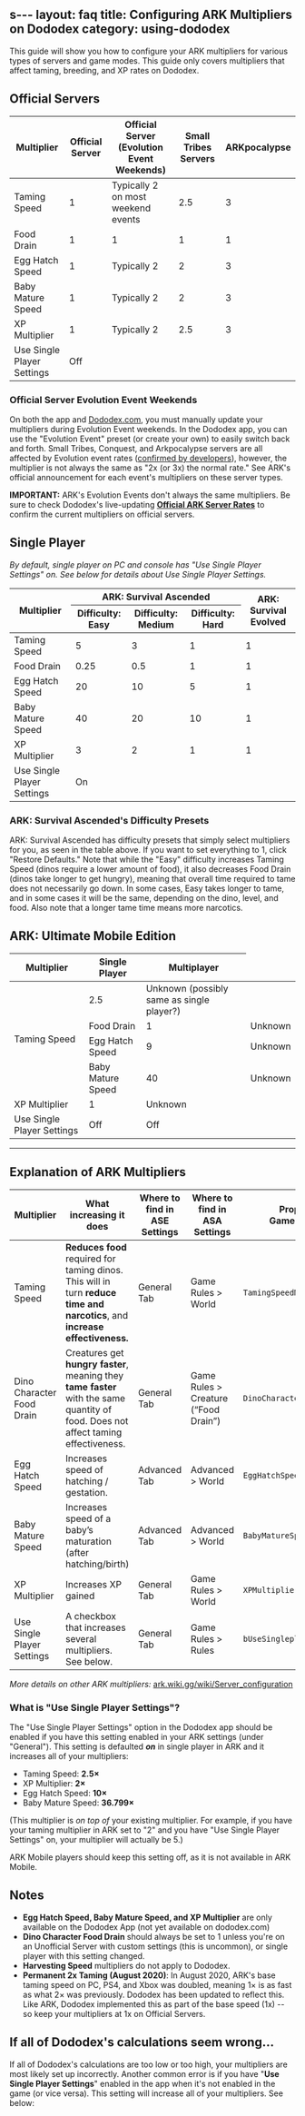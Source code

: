 s---
layout: faq
title: Configuring ARK Multipliers on Dododex
category: using-dododex
---

This guide will show you how to configure your ARK multipliers for various types of servers and game modes. This guide only covers multipliers that affect taming, breeding, and XP rates on Dododex. 

<h2>Official Servers</h2>
<table class="small">
  <thead>
    <tr>
      <th>Multiplier</th>
      <th>Official Server</th>
      <th>Official Server (Evolution Event Weekends)</th>
      <th>Small Tribes Servers</th>
      <th>ARKpocalypse</th>
    </tr>
  </thead>
  <tbody>
    <tr>
      <td class="avg">Taming Speed</td>
      <td>1</td>
      <td>Typically 2 on most weekend events</td>
      <td>2.5</td>
      <td>3</td>
    </tr>
    <tr>
      <td class="avg">Food Drain</td>
      <td>1</td>
      <td>1</td>
      <td>1</td>
      <td>1</td>
    </tr>
    <tr>
      <td class="avg">Egg Hatch Speed</td>
      <td>1</td>
      <td>Typically 2</td>
      <td>2</td>
      <td>3</td>
    </tr>
    <tr>
      <td class="avg">Baby Mature Speed</td>
      <td>1</td>
      <td>Typically 2</td>
      <td>2</td>
      <td>3</td>
    </tr>
    <tr>
      <td class="avg">XP Multiplier</td>
      <td>1</td>
      <td>Typically 2</td>
      <td>2.5</td>
      <td>3</td>
    </tr>
    <tr>
      <td class="avg">Use Single Player Settings</td>
      <td colspan="4">Off</td>
    </tr>
  </tbody>
</table>

### Official Server Evolution Event Weekends

On both the app and [Dododex.com](https://www.dododex.com/), you must manually update your multipliers during Evolution Event weekends. In the Dododex app, you can use the "Evolution Event" preset (or create your own) to easily switch back and forth. Small Tribes, Conquest, and Arkpocalypse servers are all affected by Evolution event rates ([confirmed by developers](https://twitter.com/Jatheish/status/1332108397576138753)), however, the multiplier is not always the same as "2x (or 3x) the normal rate." See ARK's official announcement for each event's multipliers on these server types.

**IMPORTANT:** ARK's Evolution Events don't always the same multipliers. Be sure to check Dododex's live-updating [**Official ARK Server Rates**](https://www.dododex.com/rates)  to confirm the current multipliers on official servers.


## Single Player

_By default, single player on PC and console has "Use Single Player Settings" on. See below for details about Use Single Player Settings._

<table class="small">
  <thead>
    <tr>
      <th rowspan="2">Multiplier</th>
      <th colspan="3">ARK: Survival Ascended</th>
      <th rowspan="2">ARK: Survival Evolved</th>
    </tr>
    <tr>
      <th>Difficulty: Easy</th>
      <th>Difficulty: Medium</th>
      <th>Difficulty: Hard</th>
    </tr>
  </thead>
  <tbody>
    <tr>
      <td class="avg">Taming Speed</td>
      <td>5</td>
      <td>3</td>
      <td>1</td>
      <td>1</td>
    </tr>
    <tr>
      <td class="avg">Food Drain</td>
      <td>0.25</td>
      <td>0.5</td>
      <td>1</td>
      <td>1</td>
    </tr>
    <tr>
      <td class="avg">Egg Hatch Speed</td>
      <td>20</td>
      <td>10</td>
      <td>5</td>
      <td>1</td>
    </tr>
    <tr>
      <td class="avg">Baby Mature Speed</td>
      <td>40</td>
      <td>20</td>
      <td>10</td>
      <td>1</td>
    </tr>
    <tr>
      <td class="avg">XP Multiplier</td>
      <td>3</td>
      <td>2</td>
      <td>1</td>
      <td>1</td>
    </tr>
    <tr>
      <td class="avg">Use Single Player Settings</td>
      <td colspan="4">On</td>
    </tr>
  </tbody>
</table>

### ARK: Survival Ascended's Difficulty Presets
ARK: Survival Ascended has difficulty presets that simply select multipliers for you, as seen in the table above. If you want to set everything to 1, click "Restore Defaults." Note that while the "Easy" difficulty increases Taming Speed (dinos require a lower amount of food), it also decreases Food Drain (dinos take longer to get hungry), meaning that overall time required to tame does not necessarily go down. In some cases, Easy takes longer to tame, and in some cases it will be the same, depending on the dino, level, and food. Also note that a longer tame time means more narcotics.

## ARK: Ultimate Mobile Edition 

<table class="small">
  <thead>
    <tr>
      <th>Multiplier</th>
      <th>Single Player</th>
      <th>Multiplayer</th>
    </tr>
  </thead>
  <tbody>
    <tr>
      <td class="avg" rowspan="4">Taming Speed</td>
      <td>2.5</td>
      <td>Unknown (possibly same as single player?)</td>
    </tr>
    <tr>
      <td class="avg">Food Drain</td>
      <td>1</td>
      <td>Unknown</td>
    </tr>
    <tr>
      <td class="avg">Egg Hatch Speed</td>
      <td>9</td>
      <td>Unknown</td>
    </tr>
    <tr>
      <td class="avg">Baby Mature Speed</td>
      <td>40</td>
      <td>Unknown</td>
    </tr>
    <tr>
      <td class="avg">XP Multiplier</td>
      <td>1</td>
      <td>Unknown</td>
    </tr>
    <tr>
      <td class="avg">Use Single Player Settings</td>
      <td>Off</td>
      <td>Off</td>
    </tr>
  </tbody>
</table>

---


## Explanation of ARK Multipliers

<table class="small">
  <thead>
    <tr>
      <th>Multiplier</th>
      <th>What increasing it does</th>
      <th>Where to find in ASE Settings</th>
      <th>Where to find in ASA Settings</th>
      <th>Property name in GameUserSettings.ini</th>
    </tr>
  </thead>
  <tbody>
    <tr>
      <td class="avg">Taming Speed</td>
      <td class="small"><strong>Reduces food</strong> required for taming dinos. This will in turn <strong>reduce time and narcotics</strong>, and <strong>increase effectiveness.</strong></td>
      <td>General Tab</td>
      <td>Game Rules &gt; World</td>
      <td><code class="language-plaintext highlighter-rouge">TamingSpeedMultiplier</code></td>
    </tr>
    <tr>
      <td class="avg">Dino Character Food Drain</td>
      <td class="small">Creatures get <strong>hungry faster</strong>, meaning they <strong>tame faster</strong> with the same quantity of food. Does not affect taming effectiveness.</td>
      <td>General Tab</td>
      <td>Game Rules &gt; Creature (“Food Drain”)</td>
      <td><code class="language-plaintext highlighter-rouge">DinoCharacterFoodDrainMultiplier</code></td>
    </tr>
    <tr>
      <td class="avg">Egg Hatch Speed</td>
      <td class="small">Increases speed of hatching / gestation.</td>
      <td>Advanced Tab</td>
      <td>Advanced &gt; World</td>
      <td><code class="language-plaintext highlighter-rouge">EggHatchSpeedMultiplier</code></td>
    </tr>
    <tr>
      <td class="avg">Baby Mature Speed</td>
      <td class="small">Increases speed of a baby’s maturation (after hatching/birth)</td>
      <td>Advanced Tab</td>
      <td>Advanced &gt; World</td>
      <td><code class="language-plaintext highlighter-rouge">BabyMatureSpeedMultiplier</code></td>
    </tr>
    <tr>
      <td class="avg">XP Multiplier</td>
      <td class="small">Increases XP gained</td>
      <td>General Tab</td>
      <td>Game Rules &gt; World</td>
      <td><code class="language-plaintext highlighter-rouge">XPMultiplier</code></td>
    </tr>
    <tr>
      <td class="avg">Use Single Player Settings</td>
      <td class="small">A checkbox that increases several multipliers. See below.</td>
      <td>General Tab</td>
      <td>Game Rules &gt; Rules</td>
      <td><code class="language-plaintext highlighter-rouge">bUseSingleplayerSettings</code></td>
    </tr>
  </tbody>
</table>

_More details on other ARK multipliers:_ [ark.wiki.gg/wiki/Server_configuration](https://ark.wiki.gg/wiki/Server_configuration)

### What is "Use Single Player Settings"?

The "Use Single Player Settings" option in the Dododex app should be enabled if you have this setting enabled in your ARK settings (under "General"). This setting is defaulted _**on**_ in single player in ARK and it increases all of your multipliers:  

* Taming Speed: **2.5×**
* XP Multiplier: **2×**
* Egg Hatch Speed: **10×**
* Baby Mature Speed: **36.799×**
  
(This multiplier is _on top of_ your existing multiplier. For example, if you have your taming multiplier in ARK set to "2" and you have "Use Single Player Settings" on, your multiplier will actually be 5.)   
 
ARK Mobile players should keep this setting off, as it is not available in ARK Mobile.


## Notes

* **Egg Hatch Speed, Baby Mature Speed, and XP Multiplier** are only available on the Dododex App (not yet available on dododex.com) 
* **Dino Character Food Drain** should always be set to 1 unless you're on an Unofficial Server with custom settings (this is uncommon), or single player with this setting changed.
* **Harvesting Speed** multipliers do not apply to Dododex.
* **Permanent 2x Taming (August 2020)**: In August 2020, ARK's base taming speed on PC, PS4, and Xbox was doubled, meaning 1× is as fast as what 2× was previously. Dododex has been updated to reflect this. Like ARK, Dododex implemented this as part of the base speed (1x) -- so keep your multipliers at 1x on Official Servers.


## If all of Dododex's calculations seem wrong...

If all of Dododex's calculations are too low or too high, your multipliers are most likely set up incorrectly. Another common error is if you have "**Use Single Player Settings**" enabled in the app when it's not enabled in the game (or vice versa). This setting will increase all of your multipliers. See below:

